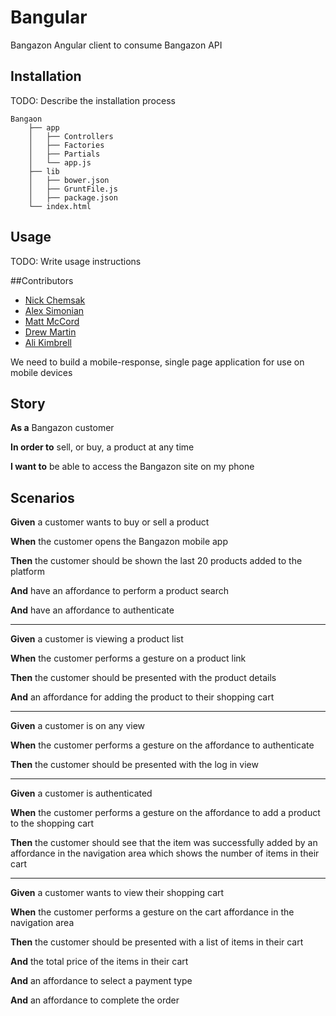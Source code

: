 # Bangular
Bangazon Angular client to consume Bangazon API

## Installation
TODO: Describe the installation process

```
Bangaon
    ├── app
    │   ├── Controllers
    │   ├── Factories
    │   ├── Partials
    │   └── app.js
    ├── lib
    │   ├── bower.json
    │   ├── GruntFile.js
    │   ├── package.json
    └── index.html
```

## Usage
TODO: Write usage instructions

##Contributors
- [Nick Chemsak](https://github.com/nchemsak)
- [Alex Simonian](https://github.com/asimonia)
- [Matt McCord](https://github.com/mccordgh)
- [Drew Martin](https://github.com/Dmart331)
- [Ali Kimbrell](https://github.com/alirk)

We need to build a mobile-response, single page application for use on mobile devices

## Story

**As a** Bangazon customer 

**In order to** sell, or buy, a product at any time

**I want to** be able to access the Bangazon site on my phone

## Scenarios

**Given** a customer wants to buy or sell a product

**When** the customer opens the Bangazon mobile app

**Then** the customer should be shown the last 20 products added to the platform

**And** have an affordance to perform a product search

**And** have an affordance to authenticate

---

**Given** a customer is viewing a product list

**When** the customer performs a gesture on a product link

**Then** the customer should be presented with the product details

**And** an affordance for adding the product to their shopping cart

---

**Given** a customer is on any view

**When** the customer performs a gesture on the affordance to authenticate

**Then** the customer should be presented with the log in view

---

**Given** a customer is authenticated

**When** the customer performs a gesture on the affordance to add a product to the shopping cart

**Then** the customer should see that the item was successfully added by an affordance in the navigation area which shows the number of items in their cart

---

**Given** a customer wants to view their shopping cart

**When** the customer performs a gesture on the cart affordance in the navigation area

**Then** the customer should be presented with a list of items in their cart

**And** the total price of the items in their cart

**And** an affordance to select a payment type

**And** an affordance to complete the order
